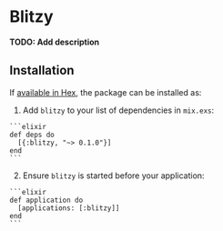 # Blitzy

**TODO: Add description**

## Installation

If [available in Hex](https://hex.pm/docs/publish), the package can be installed as:

  1. Add `blitzy` to your list of dependencies in `mix.exs`:

    ```elixir
    def deps do
      [{:blitzy, "~> 0.1.0"}]
    end
    ```

  2. Ensure `blitzy` is started before your application:

    ```elixir
    def application do
      [applications: [:blitzy]]
    end
    ```

